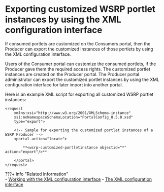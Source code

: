 # Exporting customized WSRP portlet instances by using the XML configuration interface

If consumed portlets are customized on the Consumers portal, then the Producer can export the customized instances of those portlets by using the XML configuration interface.

Users of the Consumer portal can customize the consumed portlets, if the Producer gave them the required access rights. The customized portlet instances are created on the Producer portal. The Producer portal administrator can export the customized portlet instances by using the XML configuration interface for later import into another portal.

Here is an example XML script for exporting all customized WSRP portlet instances:

```
<request
    xmlns:xsi="http://www.w3.org/2001/XMLSchema-instance"
    xsi:noNamespaceSchemaLocation="PortalConfig_8.5.0.xsd"
    type="export">

    <!-- Sample for exporting the customized portlet instances of a WSRP Producer -->
    <portal action="locate">
    
        **<wsrp-customized-portletinstance objectid="*" action="export"/>**

    </portal>
</request>

```

???+ info "Related information"  
    -   [Working with the XML configuration interface](../../../../../deployment/manage/portal_admin_tools/xml_config_interface/working_xml_config_interface/index.md)
    -   [The XML configuration interface](../../../../../deployment/manage/portal_admin_tools/xml_config_interface/index.md)


